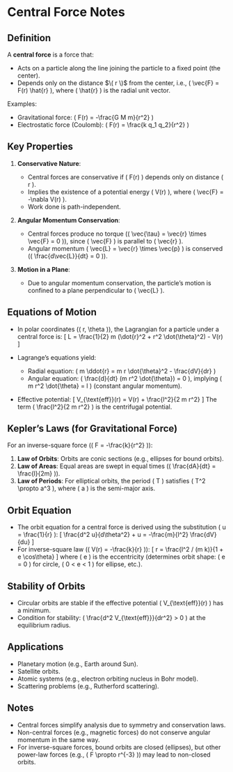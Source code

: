 # Central Force Notes

## Definition
A **central force** is a force that:
- Acts on a particle along the line joining the particle to a fixed point (the center).
- Depends only on the distance $\( r \)$ from the center, i.e., \( \vec{F} = F(r) \hat{r} \), where \( \hat{r} \) is the radial unit vector.

Examples:
- Gravitational force: \( F(r) = -\frac{G M m}{r^2} \)
- Electrostatic force (Coulomb): \( F(r) = \frac{k q_1 q_2}{r^2} \)

## Key Properties
1. **Conservative Nature**:
   - Central forces are conservative if \( F(r) \) depends only on distance \( r \).
   - Implies the existence of a potential energy \( V(r) \), where \( \vec{F} = -\nabla V(r) \).
   - Work done is path-independent.

2. **Angular Momentum Conservation**:
   - Central forces produce no torque (\( \vec{\tau} = \vec{r} \times \vec{F} = 0 \)), since \( \vec{F} \) is parallel to \( \vec{r} \).
   - Angular momentum \( \vec{L} = \vec{r} \times \vec{p} \) is conserved (\( \frac{d\vec{L}}{dt} = 0 \)).

3. **Motion in a Plane**:
   - Due to angular momentum conservation, the particle’s motion is confined to a plane perpendicular to \( \vec{L} \).

## Equations of Motion
- In polar coordinates (\( r, \theta \)), the Lagrangian for a particle under a central force is:
  \[
  L = \frac{1}{2} m (\dot{r}^2 + r^2 \dot{\theta}^2) - V(r)
  \]
- Lagrange’s equations yield:
  - Radial equation: \( m \ddot{r} = m r \dot{\theta}^2 - \frac{dV}{dr} \)
  - Angular equation: \( \frac{d}{dt} (m r^2 \dot{\theta}) = 0 \), implying \( m r^2 \dot{\theta} = l \) (constant angular momentum).

- Effective potential: 
  \[
  V_{\text{eff}}(r) = V(r) + \frac{l^2}{2 m r^2}
  \]
  The term \( \frac{l^2}{2 m r^2} \) is the centrifugal potential.

## Kepler’s Laws (for Gravitational Force)
For an inverse-square force (\( F = -\frac{k}{r^2} \)):
1. **Law of Orbits**: Orbits are conic sections (e.g., ellipses for bound orbits).
2. **Law of Areas**: Equal areas are swept in equal times (\( \frac{dA}{dt} = \frac{l}{2m} \)).
3. **Law of Periods**: For elliptical orbits, the period \( T \) satisfies \( T^2 \propto a^3 \), where \( a \) is the semi-major axis.

## Orbit Equation
- The orbit equation for a central force is derived using the substitution \( u = \frac{1}{r} \):
  \[
  \frac{d^2 u}{d\theta^2} + u = -\frac{m}{l^2} \frac{dV}{du}
  \]
- For inverse-square law (\( V(r) = -\frac{k}{r} \)):
  \[
  r = \frac{l^2 / (m k)}{1 + e \cos\theta}
  \]
  where \( e \) is the eccentricity (determines orbit shape: \( e = 0 \) for circle, \( 0 < e < 1 \) for ellipse, etc.).

## Stability of Orbits
- Circular orbits are stable if the effective potential \( V_{\text{eff}}(r) \) has a minimum.
- Condition for stability: \( \frac{d^2 V_{\text{eff}}}{dr^2} > 0 \) at the equilibrium radius.

## Applications
- Planetary motion (e.g., Earth around Sun).
- Satellite orbits.
- Atomic systems (e.g., electron orbiting nucleus in Bohr model).
- Scattering problems (e.g., Rutherford scattering).

## Notes
- Central forces simplify analysis due to symmetry and conservation laws.
- Non-central forces (e.g., magnetic forces) do not conserve angular momentum in the same way.
- For inverse-square forces, bound orbits are closed (ellipses), but other power-law forces (e.g., \( F \propto r^{-3} \)) may lead to non-closed orbits.

